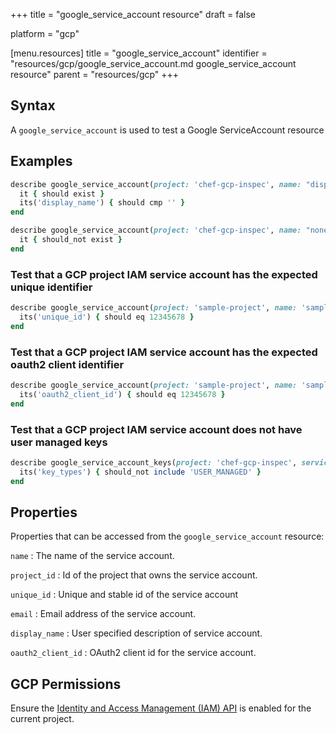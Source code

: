 +++
title = "google_service_account resource"
draft = false

platform = "gcp"

[menu.resources]
    title = "google_service_account"
    identifier = "resources/gcp/google_service_account.md google_service_account resource"
    parent = "resources/gcp"
+++

## Syntax

A `google_service_account` is used to test a Google ServiceAccount resource

## Examples

```ruby
describe google_service_account(project: 'chef-gcp-inspec', name: "display-name@project-id.iam.gserviceaccount.com") do
  it { should exist }
  its('display_name') { should cmp '' }
end

describe google_service_account(project: 'chef-gcp-inspec', name: "nonexistent@project-id.iam.gserviceaccount.com") do
  it { should_not exist }
end
```

### Test that a GCP project IAM service account has the expected unique identifier

```ruby
describe google_service_account(project: 'sample-project', name: 'sample-account@sample-project.iam.gserviceaccount.com') do
  its('unique_id') { should eq 12345678 }
end
```

### Test that a GCP project IAM service account has the expected oauth2 client identifier

```ruby
describe google_service_account(project: 'sample-project', name: 'sample-account@sample-project.iam.gserviceaccount.com') do
  its('oauth2_client_id') { should eq 12345678 }
end
```

### Test that a GCP project IAM service account does not have user managed keys

```ruby
describe google_service_account_keys(project: 'chef-gcp-inspec', service_account: "display-name@project-id.iam.gserviceaccount.com") do
  its('key_types') { should_not include 'USER_MANAGED' }
end
```

## Properties

Properties that can be accessed from the `google_service_account` resource:

`name`
: The name of the service account.

`project_id`
: Id of the project that owns the service account.

`unique_id`
: Unique and stable id of the service account

`email`
: Email address of the service account.

`display_name`
: User specified description of service account.

`oauth2_client_id`
: OAuth2 client id for the service account.

## GCP Permissions

Ensure the [Identity and Access Management (IAM) API](https://console.cloud.google.com/apis/library/iam.googleapis.com/) is enabled for the current project.
